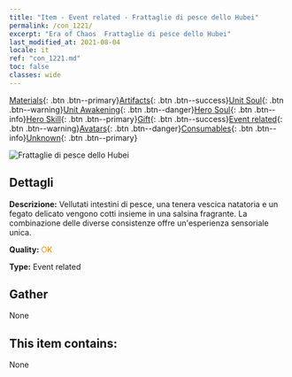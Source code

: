 ```yaml
---
title: "Item - Event related - Frattaglie di pesce dello Hubei"
permalink: /con_1221/
excerpt: "Era of Chaos  Frattaglie di pesce dello Hubei"
last_modified_at: 2021-08-04
locale: it
ref: "con_1221.md"
toc: false
classes: wide
---
```

 [Materials](/ItemsIT/){: .btn .btn--primary}[Artifacts](/ItemsIT/Artifacts/){: .btn .btn--success}[Unit Soul](/ItemsIT/UnitSoul/){: .btn .btn--warning}[Unit Awakening](/ItemsIT/UnitAwakening/){: .btn .btn--danger}[Hero Soul](/ItemsIT/HeroSoul/){: .btn .btn--info}[Hero Skill](/ItemsIT/HeroSkill/){: .btn .btn--primary}[Gift](/ItemsIT/Gift/){: .btn .btn--success}[Event related](/ItemsIT/Events/){: .btn .btn--warning}[Avatars](/ItemsIT/Avatars/){: .btn .btn--danger}[Consumables](/ItemsIT/Consumables/){: .btn .btn--info}[Unknown](/ItemsIT/Unknown/){: .btn .btn--primary}

 ![Frattaglie di pesce dello Hubei](/images/t/i_81523331.png)

## Dettagli
 **Descrizione:** Vellutati intestini di pesce, una tenera vescica natatoria e un fegato delicato vengono cotti insieme in una salsina fragrante. La combinazione delle diverse consistenze offre un'esperienza sensoriale unica.

 **Quality:** <span style="color: #FF8C00">OK</span>

 **Type:** Event related

## Gather

  None

## This item contains:

  None

